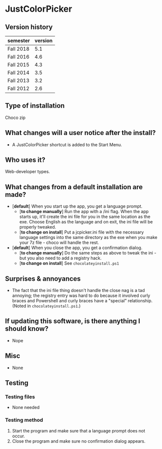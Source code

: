 # JustColorPicker

## Version history

| semester | version |
| ---      | ---     |
| Fall 2018 | 5.1 |
| Fall 2016 | 4.6 |
| Fall 2015 | 4.3 |
| Fall 2014 | 3.5 |
| Fall 2013 | 3.2 |
| Fall 2012 | 2.6 |

## Type of installation

Choco zip

## What changes will a user notice after the install?

- A JustColorPicker shortcut is added to the Start Menu.

## Who uses it?

Web-developer types.

## What changes from a default installation are made?

- [**default**] When you start up the app, you get a language prompt.
  - [**to change manually**] Run the app with a /ini flag. When the app starts up, it'll create the ini file for you in the same location as the exe. Choose English as the language and on exit, the ini file will be properly tweaked.
  - [**to change on install**] Put a jcpicker.ini file with the necessary language settings into the same directory as the exe when you make your 7z file - choco will handle the rest.
- [**default**] When you close the app, you get a confirmation dialog.
  - [**to change manually**] Do the same steps as above to tweak the ini - but you also need to add a registry hack.
  - [**to change on install**] See `chocolateyinstall.ps1`


## Surprises & annoyances

- The fact that the ini file thing doesn't handle the close nag is a tad annoying; the registry entry was hard to do because it involved curly braces and Powershell and curly braces have a "special" relationship. (Noted in `chocolateyinstall.ps1`.)

## If updating this software, is there anything I should know?

- Nope

## Misc

- None

## Testing

### Testing files

- None needed

### Testing method

1. Start the program and make sure that a language prompt does not occur.
1. Close the program and make sure no confirmation dialog appears.

